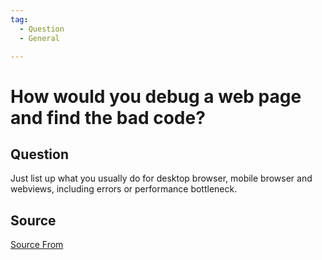 ```yaml
---
tag:
  - Question
  - General

---
```

  
# How would you debug a web page and find the bad code?

## Question
Just list up what you usually do for desktop browser, mobile browser and webviews, including errors or performance bottleneck.




##  Source
[Source From](https://bigfrontend.dev/question/How-would-you-debug-a-web-page-and-find-the-bad-code)

  